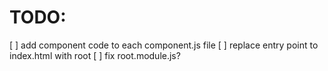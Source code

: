 # TODO:

[ ] add component code to each component.js file
[ ] replace entry point to index.html with root
[ ] fix root.module.js?
